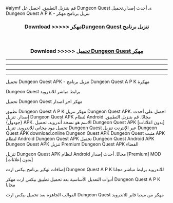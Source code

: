 #aiymf قم بتنزيل التطبيق. احصل عل Dungeon Quest ى أحدث إصدار.تحميل Dungeon Quest A P K - تنزيل برنامج مهكر



<div align="center">
<h3>Download >>>>> <a href="https://ar-sites.web.app/?ar= Dungeon Quest">مهكرDungeon Quest تنزيل برنامج</a></h3><br>

<h3>Download >>>>> <a href="https://ar-sites.web.app/?ar= Dungeon Quest">تحميل Dungeon Quest مهكر</a></h3>
</div>


----------------------------------------------------------

----------------------------------------------------------

----------------------------------------------------------

----------------------------------------------------------


تحميل Dungeon Quest APK - تنزيل برنامج Dungeon Quest A P K مهكرة

Dungeon Quest برابط مباشر للاندرويد

تحميل Dungeon Quest مهكر اخر اصدار

تطبيق Dungeon Quest A P K مهكر
تنزيل Dungeon Quest APK. احصل على أحدث إصدار.
تنزيل Dungeon Quest APK لنظام Android مجانًا.
قم بتنزيل التطبيق. {جودول} APK. الاسم هو نسخة أندرويد.
تحميل Dungeon Quest APK [بدون اعلانات]
تحميل مود مجاني للاندرويد.
تنزيل Dungeon Quest عبر الإنترنت
تنزيل Dungeon Quest APK
download.online Dungeon Quest APK
Dungeon Quest مثبت APK لنظام Android
Dungeon Quest APK
تحميل Dungeon Quest Android APK
Dungeon Quest APK تنزيل Premium
Dungeon Quest APK الفضاء

تنزيل Dungeon Quest APK لنظام Android مجانًا. أحدث إصدار [Premium] MOD [بدون إعلانات]

إضافات تهكير برنامج بيكس ارت Dungeon Quest A P K للاندرويد برابط مباشر مجانا

أدوات التعديل الأساسية بعد تحميل تطبيق بيكس ارت مهكر Dungeon Quest A P K مجانا

القوالب الجاهزة بعد تحميل بيكس ارت Dungeon Quest مهكر من ميديا فاير للاندرويد



